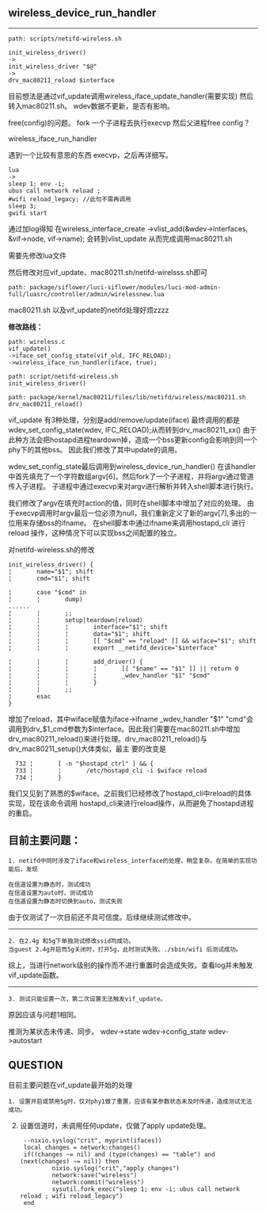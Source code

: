 ## wireless_device_run_handler	

--------------------
	path: scripts/netifd-wireless.sh 
	
	init_wireless_driver()
	->
	init_wireless_driver "$@"
	->
	drv_mac80211_reload $interface
	
	
	
目前想法是通过vif_update调用wireless_iface_update_handler(需要实现)
然后转入mac80211.sh。
wdev数据不更新，是否有影响。

free(config)的问题。
fork 一个子进程去执行execvp
然后父进程free config？

wireless_iface_run_handler

遇到一个比较有意思的东西
execvp，之后再详细写。

	lua
	->
	sleep 1; env -i; 
	ubus call network reload ;
	#wifi reload_legacy; //此句不需再调用
	sleep 3; 
	gwifi start


通过加log得知
在wireless_interface_create
->vlist_add(&wdev->interfaces, &vif->node, vif->name);
会转到vlist_update
从而完成调用mac80211.sh

需要先修改lua文件	

然后修改对应vif_update、mac80211.sh/netifd-wirelsss.sh即可

	path: package/siflower/luci-siflower/modules/luci-mod-admin-full/luasrc/controller/admin/wirelessnew.lua
	
mac80211.sh 以及vif_update的netifd处理好烦zzzz

**修改路线：**

	path: wireless.c
	vif_update()
	->iface_set_config_state(vif_old, IFC_RELOAD);
	->wireless_iface_run_handler(iface, true);
	
	path: script/netifd-wireless.sh
	init_wireless_driver()
	
	path: package/kernel/mac80211/files/lib/netifd/wireless/mac80211.sh
	drv_mac80211_reload()
	

vif_update 有3种处理，分别是add/remove/update(iface)
最终调用的都是wdev_set_config_state(wdev, IFC_RELOAD);从而转到drv_mac80211_xx()
由于此种方法会把hostapd进程teardown掉，造成一个bss更新config会影响到同一个phy下的其他bss。
因此我们修改了其中update的调用。

wdev_set_config_state最后调用到wireless_device_run_handler()
在该handler中首先填充了一个字符数组argv[6]，然后fork了一个子进程，并将argv通过管道传入子进程。
子进程中通过execvp来对argv进行解析并转入shell脚本进行执行。

我们修改了argv在填充时action的值，同时在shell脚本中增加了对应的处理。
由于execvp调用时argv最后一位必须为null，我们重新定义了新的argv[7],多出的一位用来存储bss的ifname。
在shell脚本中通过ifname来调用hostapd_cli 进行reload 操作，这种情况下可以实现bss之间配置的独立。



对netifd-wireless.sh的修改

	init_wireless_driver() {
	¦       name="$1"; shift
	¦       cmd="$1"; shift
	
	¦       case "$cmd" in
	¦       ¦       dump)
	......
	¦       ¦       ;;
	¦       ¦       setup|teardown|reload)
	¦       ¦       ¦       interface="$1"; shift
	¦       ¦       ¦       data="$1"; shift
	¦       ¦       ¦       [[ "$cmd" == "reload" ]] && wiface="$1"; shift
	¦       ¦       ¦       export __netifd_device="$interface"

	¦       ¦       ¦       add_driver() {
	¦       ¦       ¦       ¦       [[ "$name" == "$1" ]] || return 0
	¦       ¦       ¦       ¦       _wdev_handler "$1" "$cmd"
	¦       ¦       ¦       }
	¦       ¦       ;;
	¦       esac
	}

增加了reload，其中wiface赋值为iface->ifname
_wdev_handler "$1" "cmd"会调用到drv_$1_cmd参数为$interface。因此我们需要在mac80211.sh中增加
drv_mac80211_reload()来进行处理。drv_mac80211_reload()与drv_mac80211_setup()大体类似，最主
要的改变是
	
	  732 ¦       [ -n "$hostapd_ctrl" ] && {
	  733 ¦       ¦       /etc/hostapd_cli -i $wiface reload
	  734 ¦       }
我们又见到了熟悉的$wiface。之前我们已经修改了hostapd_cli中reload的具体实现，现在该命令调用
hostapd_cli来进行reload操作，从而避免了hostapd进程的重启。

## 目前主要问题：
	1. netifd中同时涉及了iface和wireless_interface的处理，稍显复杂。在简单的实现功能后，发现
	
	在信道设置为静态时，测试成功
	在信道设置为auto时，测试成功
	在信道设置为静态时切换到auto，测试失败
	
由于仅测试了一次目前还不具可信度。后续继续测试修改中。

-------------------------------
	2. 在2.4g 和5g下单独测试修改ssid均成功。
	当guest 2.4g开启而5g关闭时，打开5g，此时测试失败。./sbin/wifi 后测试成功。
	
综上，当进行network级别的操作而不进行重置时会造成失败。查看log并未触发vif_update函数。

------------------------------------
	3. 测试只能设置一次，第二次设置无法触发vif_update。
原因应该与问题1相同。

推测为某状态未传递、同步。
wdev->state
wdev->config_state 
wdev->autostart

## QUESTION

目前主要问题在vif_update最开始的处理

	1. 设置开启或禁用5g时，仅对phy1做了重置，应该有某参数状态未及时传递，造成测试无法成功。
2. 设置信道时，未调用任何update，仅做了apply update处理。

        --nixio.syslog("crit", myprint(ifaces))
        local changes = network:changes()
        if((changes ~= nil) and (type(changes) == "table") and (next(changes) ~= nil)) then
                nixio.syslog("crit","apply changes")
                network:save("wireless")
                network:commit("wireless")
                sysutil.fork_exec("sleep 1; env -i; ubus call network reload ; wifi reload_legacy")
        end

	
	